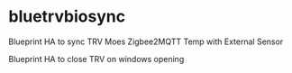 # bluetrvbiosync
Blueprint HA to sync TRV Moes Zigbee2MQTT Temp with External Sensor

Blueprint HA to close TRV on windows opening
